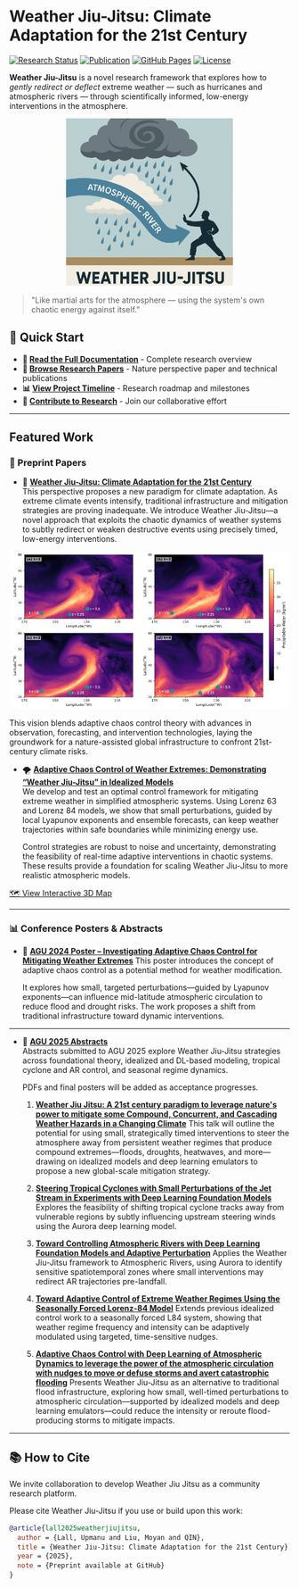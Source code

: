 # Weather Jiu-Jitsu: Climate Adaptation for the 21st Century

[![Research Status](https://img.shields.io/badge/Status-Active%20Research-brightgreen)](https://github.com/qhuang62/weatherjiujitsu)
[![Publication](https://img.shields.io/badge/Paper-Under%20Review-yellow)](./publication/wjj-perspective.pdf)
[![GitHub Pages](https://img.shields.io/badge/Docs-GitHub%20Pages-blue)](https://qhuang62.github.io/weatherjiujitsu)
[![License](https://img.shields.io/badge/License-MIT-blue)](#license)

**Weather Jiu-Jitsu** is a novel research framework that explores how to *gently redirect or deflect* extreme weather — such as hurricanes and atmospheric rivers — through scientifically informed, low-energy interventions in the atmosphere.

<p align="center">
  <img src="./media/wjj-funny.png" width="300"/>
</p>

> "Like martial arts for the atmosphere — using the system's own chaotic energy against itself."

## 🚀 Quick Start

- **📖 [Read the Full Documentation](https://github.com/upmanulall/weatherjiujitsu/blob/main/docs/README.md)** - Complete research overview
- **🔬 [Browse Research Papers](./publication/)** - Nature perspective paper and technical publications  
- **📊 [View Project Timeline](./TIMELINE.md)** - Research roadmap and milestones
- **🤝 [Contribute to Research](./CONTRIBUTING.md)** - Join our collaborative effort

---

## Featured Work
### 📄 Preprint Papers

- 🔬 **[Weather Jiu-Jitsu: Climate Adaptation for the 21st Century](https://arxiv.org/abs/2508.09376)**  
  This perspective proposes a new paradigm for climate adaptation. As extreme climate events intensify, traditional infrastructure and mitigation strategies are proving inadequate. We introduce Weather Jiu-Jitsu—a novel approach that exploits the chaotic dynamics of weather systems to subtly redirect or weaken destructive events using precisely timed, low-energy interventions.
<p align="center">
  <img src="./media/AR_Steering_Visuals.png" width="500"/>
</p>
  This vision blends adaptive chaos control theory with advances in observation, forecasting, and intervention technologies, laying the groundwork for a nature-assisted global infrastructure to confront 21st-century climate risks.

- 🌪️ **[Adaptive Chaos Control of Weather Extremes: Demonstrating “Weather Jiu-Jitsu” in Idealized Models](./publication/control-paper.pdf)**  
  We develop and test an optimal control framework for mitigating extreme weather in simplified atmospheric systems. Using Lorenz 63 and Lorenz 84 models, we show that small perturbations, guided by local Lyapunov exponents and ensemble forecasts, can keep weather trajectories within safe boundaries while minimizing energy use.

  Control strategies are robust to noise and uncertainty, demonstrating the feasibility of real-time adaptive interventions in chaotic systems. These results provide a foundation for scaling Weather Jiu-Jitsu to more realistic atmospheric models.

[🗺️ View Interactive 3D Map](https://upmanulall.github.io/weatherjiujitsu/media/nhmm_3d.html)

---

### 📊 Conference Posters & Abstracts

- 📍 **[AGU 2024 Poster – Investigating Adaptive Chaos Control for Mitigating Weather Extremes](./publication/AGU-poster-2024.pdf)**
  This poster introduces the concept of adaptive chaos control as a potential method for weather modification.

  It explores how small, targeted perturbations—guided by Lyapunov exponents—can influence mid-latitude atmospheric circulation to reduce flood and drought risks. The work proposes a shift from traditional infrastructure toward dynamic interventions.

---

- 📍 **[AGU 2025 Abstracts](./publication/AGU-poster-2025)**  
  Abstracts submitted to AGU 2025 explore Weather Jiu-Jitsu strategies across foundational theory, idealized and DL-based modeling, tropical cyclone and AR control, and seasonal regime dynamics.
  
  PDFs and final posters will be added as acceptance progresses.

    1. **[Weather Jiu Jitsu: A 21st century paradigm to leverage nature's power to mitigate some Compound, Concurrent, and Cascading Weather Hazards in a Changing Climate](./publication/AGU-poster-2025/1.pdf)**
  This talk will outline the potential for using small, strategically timed interventions to steer the atmosphere away from persistent weather regimes that produce compound extremes—floods, droughts, heatwaves, and more—drawing on idealized models and deep learning emulators to propose a new global-scale mitigation strategy.

    2. **[Steering Tropical Cyclones with Small Perturbations of the Jet Stream in Experiments with Deep Learning Foundation Models](./publication/AGU-poster-2025/2.pdf)**
  Explores the feasibility of shifting tropical cyclone tracks away from vulnerable regions by subtly influencing upstream steering winds using the Aurora deep learning model.

    3. **[Toward Controlling Atmospheric Rivers with Deep Learning Foundation Models and Adaptive Perturbation](./publication/AGU-poster-2025/3.pdf)**
  Applies the Weather Jiu-Jitsu framework to Atmospheric Rivers, using Aurora to identify sensitive spatiotemporal zones where small interventions may redirect AR trajectories pre-landfall.

    4. **[Toward Adaptive Control of Extreme Weather Regimes Using the Seasonally Forced Lorenz-84 Model](./publication/AGU-poster-2025/4.pdf)**
  Extends previous idealized control work to a seasonally forced L84 system, showing that weather regime frequency and intensity can be adaptively modulated using targeted, time-sensitive nudges.

    5. **[Adaptive Chaos Control with Deep Learning of Atmospheric Dynamics to leverage the power of the atmospheric circulation with nudges to move or defuse storms and avert catastrophic flooding](./publication/AGU-poster-2025/5.pdf)**
  Presents Weather Jiu-Jitsu as an alternative to traditional flood infrastructure, exploring how small, well-timed perturbations to atmospheric circulation—supported by idealized models and deep learning emulators—could reduce the intensity or reroute flood-producing storms to mitigate impacts.

---

## 📚 How to Cite

We invite collaboration to develop Weather Jiu Jitsu as a community research platform.

Please cite Weather Jiu-Jitsu if you use or build upon this work:

```bibtex
@article{lall2025weatherjiujitsu,
  author = {Lall, Upmanu and Liu, Moyan and QIN},
  title = {Weather Jiu-Jitsu: Climate Adaptation for the 21st Century},
  year = {2025},
  note = {Preprint available at GitHub}
}
